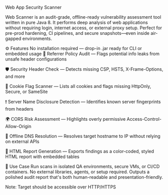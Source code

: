 Web App Security Scanner

Web Scanner is an audit-grade, offline-ready vulnerability assessment tool written in pure Java 8. It performs deep analysis of web applications without requiring login, internet access, or external proxy setup. Perfect for pre-prod hardening, CI pipelines, and secure snapshots—even inside air-gapped environments.

⚙️ Features
No installation required — drop-in .jar ready for CLI or embedded usage
📡 Referrer Policy Audit — Flags potential info leaks from unsafe header configurations

🛡️ Security Header Check — Detects missing CSP, HSTS, X-Frame-Options, and more

🍪 Cookie Flag Scanner — Lists all cookies and flags missing HttpOnly, Secure, or SameSite

❗ Server Name Disclosure Detection — Identifies known server fingerprints from headers

🌍 CORS Risk Assessment — Highlights overly permissive Access-Control-Allow-Origin

🔎 Offline DNS Resolution — Resolves target hostname to IP without relying on external APIs

📄 HTML Report Generation — Exports findings as a color-coded, styled HTML report with embedded tables

🎯 Use Case
Run scans in isolated QA environments, secure VMs, or CI/CD containers. No external libraries, agents, or setup required. Outputs a polished audit report that's both human-readable and presentation-friendly.

Note: Target should be accessible over HTTP/HTTPS
